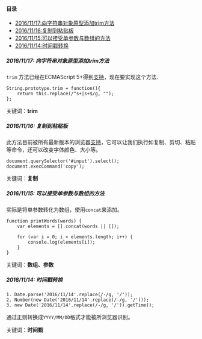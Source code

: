 #### 目录

* <a href="#1117">2016/11/17:向字符串对象原型添加trim方法</a>
* <a href="#1116">2016/11/16:复制到粘贴板</a>
* <a href="#1115">2016/11/15:可以接受单参数与数组的方法</a>
* <a href="#1114">2016/11/14:时间戳转换</a>

##### <a id="1117">2016/11/17: 向字符串对象原型添加trim方法</a>

`trim` 方法已经在ECMAScript 5+得到[支持](http://caniuse.com/#search=trim)，现在要实现这个方法.

	String.prototype.trim = function(){
		return this.replace(/^s+|s+$/g, "");
	};  

关键词：**trim**

##### <a id="1116">2016/11/16: 复制到粘贴板</a>

此方法目前被所有最新版本的浏览器[支持](http://caniuse.com/#search=execCommand)，它可以让我们执行如复制、剪切、粘贴等命令，还可以改变字体颜色、大小等。

	document.querySelector('#input').select();
	document.execCommand('copy');

关键词：**复制**

##### <a id="1115">2016/11/15: 可以接受单参数与数组的方法</a>

实际是将单参数转化为数组，使用`concat`来添加。

	function printWords(words) {
		var elements = [].concat(words || []);

		for (var i = 0; i < elements.length; i++) {
			console.log(elements[i]);
		}
	}

关键词：**数组、参数**

##### <a id="1114">2016/11/14: 时间戳转换</a>

	1. Date.parse('2016/11/14'.replace(/-/g, '/'));
	2. Number(new Date('2016/11/14'.replace(/-/g, '/')));
	3. new Date('2016/11/14'.replace(/-/g, '/')).getTime();

通过正则转换成`YYYY/MM/DD`格式才能被所浏览器识别。

关键词：**时间戳**
